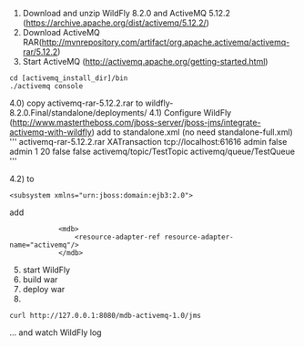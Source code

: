1) Download and unzip WildFly 8.2.0 and ActiveMQ 5.12.2 (https://archive.apache.org/dist/activemq/5.12.2/)
2) Download ActiveMQ RAR(http://mvnrepository.com/artifact/org.apache.activemq/activemq-rar/5.12.2)
3) Start ActiveMQ (http://activemq.apache.org/getting-started.html)
```
cd [activemq_install_dir]/bin
./activemq console
```
4.0) copy activemq-rar-5.12.2.rar to wildfly-8.2.0.Final/standalone/deployments/
4.1) Configure WildFly (http://www.mastertheboss.com/jboss-server/jboss-jms/integrate-activemq-with-wildfly)
add to standalone.xml (no need standalone-full.xml)
'''
		<subsystem xmlns="urn:jboss:domain:resource-adapters:2.0">
            <resource-adapters>
                <resource-adapter id="activemq">
                    <archive>
                        activemq-rar-5.12.2.rar
                    </archive>
                    <transaction-support>XATransaction</transaction-support>
                    <config-property name="ServerUrl">
                        tcp://localhost:61616
                    </config-property>
                    <config-property name="UserName">
                        admin
                    </config-property>
                    <config-property name="UseInboundSession">
                        false
                    </config-property>
                    <config-property name="Password">
                        admin
                    </config-property>
                    <connection-definitions>
                        <connection-definition class-name="org.apache.activemq.ra.ActiveMQManagedConnectionFactory" jndi-name="java:/ConnectionFactory" enabled="true" pool-name="ConnectionFactory">
                            <xa-pool>
                                <min-pool-size>1</min-pool-size>
                                <max-pool-size>20</max-pool-size>
                                <prefill>false</prefill>
                                <is-same-rm-override>false</is-same-rm-override>
                            </xa-pool>
                        </connection-definition>
                    </connection-definitions>
                    <admin-objects>
                        <admin-object class-name="org.apache.activemq.command.ActiveMQTopic" jndi-name="java:jboss/activemq/topic/TestTopic" use-java-context="true" pool-name="TestTopic">
                            <config-property name="PhysicalName">
                                activemq/topic/TestTopic
                            </config-property>
                        </admin-object>
                        <admin-object class-name="org.apache.activemq.command.ActiveMQQueue" jndi-name="java:jboss/activemq/queue/TestQueue" use-java-context="true" pool-name="TestQueue">
                            <config-property name="PhysicalName">
                                activemq/queue/TestQueue
                            </config-property>
                        </admin-object>
                    </admin-objects>
                </resource-adapter>
            </resource-adapters>
        </subsystem>
'''

4.2) to 
```
<subsystem xmlns="urn:jboss:domain:ejb3:2.0">
```
add

```
			<mdb>
                <resource-adapter-ref resource-adapter-name="activemq"/>
            </mdb>
```

5) start WildFly
6) build war
7) deploy war
8) 
```
curl http://127.0.0.1:8080/mdb-activemq-1.0/jms
```
... and watch WildFly log